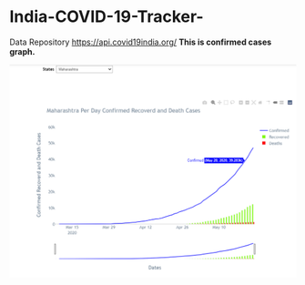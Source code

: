 # India-COVID-19-Tracker-
Data Repository https://api.covid19india.org/
<strong>**This is confirmed cases graph.**</strong>

![casesLines](./stat_visuals/all_cases_line_graph.png)
